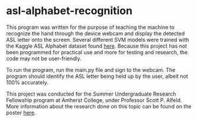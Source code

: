 # asl-alphabet-recognition

This program was written for the purpose of teaching the machine to recognize the hand through the device webcam and display the detected ASL letter onto the screen. Several different SVM models were trained with the Kaggle ASL Alphabet dataset found [here](https://www.kaggle.com/datasets/grassknoted/asl-alphabet/metadata?resource=download). Because this project has not been programmed for practical use and more for testing and research, the code may not be user-friendly.

To run the program, run the main.py file and sign to the webcam. The program should identify the ASL letter being held up by the user, albeit not 100% accurately.

This project was conducted for the Summer Undergraduate Research Fellowship program at Amherst College, under Professor Scott P. Alfeld. More information about the research done on this topic can be found on the poster [here](https://docs.google.com/presentation/d/1wI8KXGUvWXBA-xkj9gM9eK53F58ALkPZmD-PW0Q8XYE/edit?usp=sharing).
